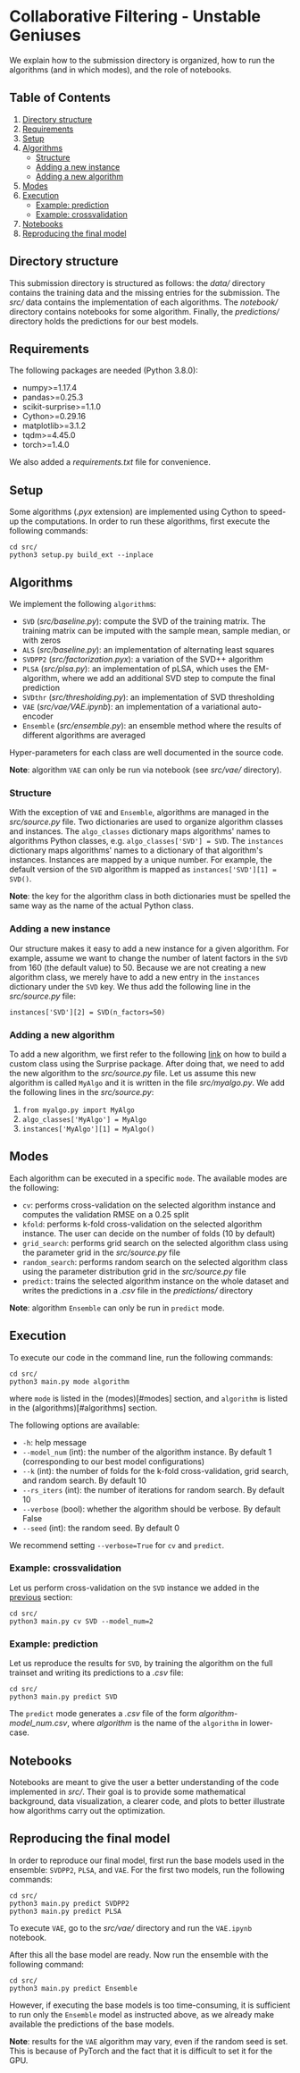 # Collaborative Filtering - Unstable Geniuses

We explain how to the submission directory is organized, how to run the algorithms (and in which modes), and the role of notebooks.

## Table of Contents

1. [Directory structure](#directory-structure)
2. [Requirements](#requirements)
3. [Setup](#setup)
4. [Algorithms](#algorithms)
    * [Structure](#structure)
    * [Adding a new instance](#adding-a-new-instance)
    * [Adding a new algorithm](#adding-a-new-algorithm)
5. [Modes](#modes)
6. [Execution](#execution)
    * [Example: prediction](#example-prediction)
    * [Example: crossvalidation](#example-crossvalidation)
7. [Notebooks](#notebooks)
8. [Reproducing the final model](#reproducing-the-final-model)

## Directory structure

This submission directory is structured as follows: the *data/* directory contains the training data and the missing entries for the submission. The *src/* data contains the implementation of each algorithms. The *notebook/* directory contains notebooks for some algorithm. Finally, the *predictions/* directory holds the predictions for our best models.

## Requirements

The following packages are needed (Python 3.8.0):

+ numpy>=1.17.4
+ pandas>=0.25.3
+ scikit-surprise>=1.1.0
+ Cython>=0.29.16
+ matplotlib>=3.1.2
+ tqdm>=4.45.0
+ torch>=1.4.0

We also added a *requirements.txt* file for convenience.

## Setup

Some algorithms (*.pyx* extension) are implemented using Cython to speed-up the computations. In order to run these algorithms, first execute the following commands:

```
cd src/
python3 setup.py build_ext --inplace
```

## Algorithms

We implement the following `algorithm`s:

+ `SVD` (*src/baseline.py*): compute the SVD of the training matrix. The training matrix can be imputed with the sample mean, sample median, or with zeros
+ `ALS` (*src/baseline.py*): an implementation of alternating least squares
+ `SVDPP2` (*src/factorization.pyx*): a variation of the SVD++ algorithm
+ `PLSA` (*src/plsa.py*): an implementation of pLSA, which uses the EM-algorithm, where we add an additional SVD step to compute the final prediction
+ `SVDthr` (*src/thresholding.py*): an implementation of SVD thresholding
+ `VAE` (*src/vae/VAE.ipynb*): an implementation of a variational auto-encoder
+ `Ensemble` (*src/ensemble.py*): an ensemble method where the results of different algorithms are averaged

Hyper-parameters for each class are well documented in the source code.

**Note**: algorithm `VAE` can only be run via notebook (see *src/vae/* directory).

### Structure

With the exception of `VAE` and `Ensemble`, algorithms are managed in the *src/source.py* file. Two dictionaries are used to organize algorithm classes and instances. The `algo_classes` dictionary maps algorithms' names to algorithms Python classes, e.g. `algo_classes['SVD'] = SVD`. The `instances` dictionary maps algorithms' names to a dictionary of that algorithm's instances. Instances are mapped by a unique number. For example, the default version of the `SVD` algorithm is mapped as `instances['SVD'][1] = SVD()`.

**Note**: the key for the algorithm class in both dictionaries must be spelled the same way as the name of the actual Python class.

### Adding a new instance

Our structure makes it easy to add a new instance for a given algorithm.
For example, assume we want to change the number of latent factors in the `SVD` from 160 (the default value) to 50. Because we are not creating a new algorithm class, we merely have to add a new entry in the `instances` dictionary under the `SVD` key. We thus add the following line in the *src/source.py* file:

```
instances['SVD'][2] = SVD(n_factors=50)
```

### Adding a new algorithm

To add a new algorithm, we first refer to the following [link](https://surprise.readthedocs.io/en/stable/building_custom_algo.html) on how to build a custom class using the Surprise package.
After doing that, we need to add the new algorithm to the *src/source.py* file. Let us assume this new algorithm is called `MyAlgo` and it is written in the file *src/myalgo.py*. We add the following lines in the *src/source.py*:

1. `from myalgo.py import MyAlgo`
2. `algo_classes['MyAlgo'] = MyAlgo`
3. `instances['MyAlgo'][1] = MyAlgo()`

## Modes

Each algorithm can be executed in a specific `mode`. The available modes are the following:

+ `cv`: performs cross-validation on the selected algorithm instance and computes the validation RMSE on a 0.25 split
+ `kfold`: performs k-fold cross-validation on the selected algorithm instance. The user can decide on the number of folds (10 by default)
+ `grid_search`: performs grid search on the selected algorithm class using the parameter grid in the *src/source.py* file
+ `random_search`: performs random search on the selected algorithm class using the parameter distribution grid in the *src/source.py* file
+ `predict`: trains the selected algorithm instance on the whole dataset and writes the predictions in a *.csv* file in the *predictions/* directory

**Note**: algorithm `Ensemble` can only be run in `predict` mode.

## Execution

To execute our code in the command line, run the following commands:

```
cd src/
python3 main.py mode algorithm
```

where `mode` is listed in the (modes)[#modes] section, and `algorithm` is listed in the (algorithms)[#algorithms] section.

The following options are available:

+ `-h`: help message
+ `--model_num` (int): the number of the algorithm instance. By default 1 (corresponding to our best model configurations)
+ `--k` (int): the number of folds for the k-fold cross-validation, grid search, and random search. By default 10
+ `--rs_iters` (int): the number of iterations for random search. By default 10
+ `--verbose` (bool): whether the algorithm should be verbose. By default False
+ `--seed` (int): the random seed. By default 0

We recommend setting `--verbose=True` for `cv` and `predict`.

### Example: crossvalidation

Let us perform cross-validation on the `SVD` instance we added in the [previous](#adding-a-new-instance) section:

```
cd src/
python3 main.py cv SVD --model_num=2
```

### Example: prediction

Let us reproduce the results for `SVD`, by training the algorithm on the full trainset and writing its predictions to a *.csv* file:

```
cd src/
python3 main.py predict SVD
```

The `predict` mode generates a *.csv* file of the form *algorithm-model_num.csv*, where *algorithm* is the name of the `algorithm` in lower-case.

## Notebooks

Notebooks are meant to give the user a better understanding of the code implemented in *src/*. Their goal is to provide some mathematical background, data visualization, a clearer code, and plots to better illustrate how algorithms carry out the optimization.

## Reproducing the final model

In order to reproduce our final model, first run the base models used in the ensemble: `SVDPP2`, `PLSA`, and `VAE`. For the first two models, run the following commands:

```
cd src/
python3 main.py predict SVDPP2
python3 main.py predict PLSA
```

To execute `VAE`, go to the *src/vae/* directory and run the `VAE.ipynb` notebook.

After this all the base model are ready. Now run the ensemble with the following command:

```
cd src/
python3 main.py predict Ensemble
```

However, if executing the base models is too time-consuming, it is sufficient to run only the `Ensemble` model as instructed above, as we already make available the predictions of the base models.

**Note**: results for the `VAE` algorithm may vary, even if the random seed is set. This is because of PyTorch and the fact that it is difficult to set it for the GPU.
